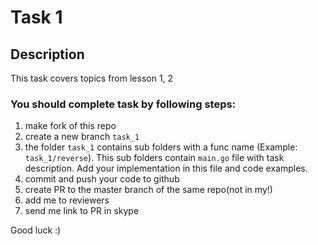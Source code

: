 # Task 1

## Description

This task covers topics from lesson 1, 2

### You should complete task by following steps:

1. make fork of this repo
2. create a new branch `task_1`
3. the folder `task_1` contains sub folders with a func name (Example: `task_1/reverse`). This sub folders
   contain `main.go` file with task description. Add your implementation in this file and code examples.
4. commit and push your code to github
5. create PR to the master branch of the same repo(not in my!)
6. add me to reviewers
7. send me link to PR in skype

Good luck :)
